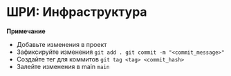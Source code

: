 # ШРИ: Инфраструктура

**Примечание**

* Добавьте изменения в проект
* Зафиксируйте изменения
`git add .
git commit -m "<commit_message>"`
* Создайте тег для коммитов `git tag <tag> <commit_hash>`
* Залейте изменения в main `main`

